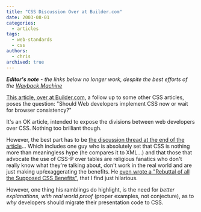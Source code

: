 ```yaml
---
title: "CSS Discussion Over at Builder.com"
date: 2003-08-01
categories:
  - articles
tags:
  - web-standards
  - css
authors:
  - chris
archived: true
---
```


_**Editor's note** - the links below no longer work, despite the best efforts of the [Wayback Machine](https://web.archive.org/index.jsp)_

[This article, over at Builder.com](https://web.archive.org/web/20040904060809/http://builder.com.com/article.jhtml?id=u00220030724ton01.htm "Builder.com CSS article"), a follow up to some other CSS articles, poses the question: "Should Web developers implement CSS now or wait for browser consistency?"

It's an OK article, intended to expose the divisions between web developers over CSS. Nothing too brilliant though.

However, the best part has to be [the discussion thread at the end of the article](https://web.archive.org/web/20040904060809/http://builder.com.com/forumdiscuss/thread_detail.jhtml?thread_id=133697 "Discussion thread for CSS article")... Which includes one guy who is absolutely set that CSS is nothing more than meaningless hype (he compares it to XML...) and that those that advocate the use of CSS-P over tables are religious fanatics who don't really know what they're talking about, don't work in the real world and are just making up/exaggerating the benefits. He [even wrote a "Rebuttal of all the Supposed CSS Benefits"](https://web.archive.org/web/20040904060809/http://www.decloak.com/Products/Dreamweaver/NestedTemplates/TablesOrLayers.aspx "Hilarious CSS 'Rebuttal' Page..."), that I find just hilarious.

However, one thing his ramblings do highlight, is the need for _better explanations, with real world proof_ (proper examples, not conjecture), as to _why_ developers should migrate their presentation code to CSS.
